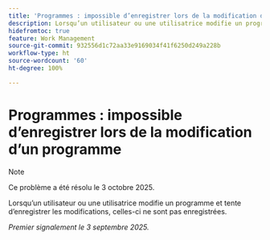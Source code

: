 ```yaml
---
title: 'Programmes : impossible d’enregistrer lors de la modification d’un programme'
description: Lorsqu’un utilisateur ou une utilisatrice modifie un programme et tente d’enregistrer les modifications, celles-ci ne sont pas enregistrées.
hidefromtoc: true
feature: Work Management
source-git-commit: 932556d1c72aa33e9169034f41f6250d249a228b
workflow-type: ht
source-wordcount: '60'
ht-degree: 100%

---
```



# Programmes : impossible d’enregistrer lors de la modification d’un programme

>[!NOTE]
>
>Ce problème a été résolu le 3 octobre 2025.

Lorsqu’un utilisateur ou une utilisatrice modifie un programme et tente d’enregistrer les modifications, celles-ci ne sont pas enregistrées.

_Premier signalement le 3 septembre 2025._
